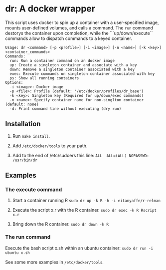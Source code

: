 # dr: A docker wrapper

This script uses docker to spin up a container with a user-specified image, mounts
user-defined volumes, and calls a command. The ```run``` command
destorys the container upon completion, while the ```up/down/execute``
commands allow to dispatch commands to a keyed container.

```
Usage: dr <command> [-p <profile>] [-i <image>] [-n <name>] [-k <key>] <container_commands>
Commands:
  run: Run a container command on an docker image
  up: Create a singleton container and associate with a key
  down: Remove a singleton container associated with a key
  exec: Execute commands on singleton container associated with key
  ps: Show all running containers
Options:
  -i <image>: Docker image
  -p <file>: Profile (default: '/etc/docker/profiles/dr_base')
  -k <key>: Singleton key (Required for up/down/exec commands)
  -n <name>: Specify container name for non-singlton container (default: none)
  -d: Print command line without executing (dry run)
```

## Installation

1. Run ```make install```.

2. Add ```/etc/docker/tools``` to your path.

3. Add to the end of /etc/sudoers this line:
```ALL	ALL=(ALL) NOPASSWD: /usr/bin/dr```

## Examples

### The execute command

1. Start a container running R
```sudo dr up -k R -h -i eitanyaffe/r-relman```

2. Execute the script x.r with the R container.
```sudo dr exec -k R Rscript x.r```

3. Bring down the R container.
```sudo dr down -k R```

### The run command

Execute the bash script x.sh within an ubuntu container:
```sudo dr run -i ubuntu x.sh```

See some more examples in ```/etc/docker/tools```.
